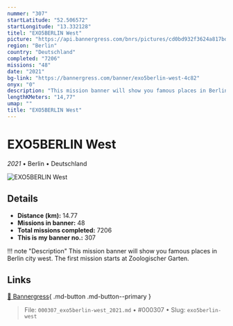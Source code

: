 ```yaml
---
nummer: "307"
startLatitude: "52.506572"
startLongitude: "13.332128"
titel: "EXO5BERLIN West"
picture: "https://api.bannergress.com/bnrs/pictures/cd0bd932f3624a817bdd17cfe08e6aa4"
region: "Berlin"
country: "Deutschland"
completed: "7206"
missions: "48"
date: "2021"
bg-link: "https://bannergress.com/banner/exo5berlin-west-4c82"
onyx: "0"
description: "This mission banner will show you famous places in Berlin city west. The first mission starts at Zoologischer Garten."
lengthKMeters: "14,77"
umap: ""
title: "EXO5BERLIN West"
---
```

# EXO5BERLIN West

*2021* • Berlin • Deutschland

![EXO5BERLIN West](https://api.bannergress.com/bnrs/pictures/cd0bd932f3624a817bdd17cfe08e6aa4)

## Details
- **Distance (km):** 14.77
- **Missions in banner:** 48
- **Total missions completed:** 7206
- **This is my banner no.:** 307


!!! note "Description"
    This mission banner will show you famous places in Berlin city west. The first mission starts at Zoologischer Garten.



## Links
[🔗 Bannergress](https://bannergress.com/banner/exo5berlin-west-4c82){ .md-button .md-button--primary }



> File: `000307_exo5berlin-west_2021.md` • #000307 • Slug: `exo5berlin-west`
